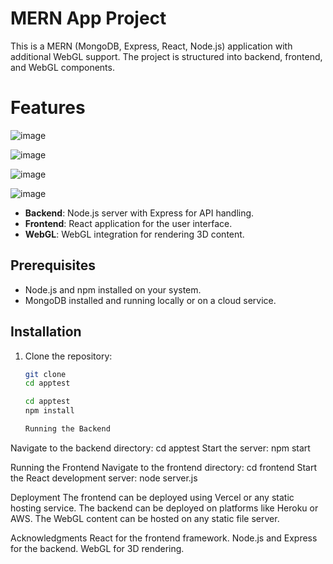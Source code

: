 # MERN App Project

This is a MERN (MongoDB, Express, React, Node.js) application with additional WebGL support. The project is structured into backend, frontend, and WebGL components.

# Features
![image](https://github.com/user-attachments/assets/fc007d1b-6004-468b-856c-2eed58940462)

![image](https://github.com/user-attachments/assets/b86251a6-5b9a-4a6b-94db-287842c9859c)

![image](https://github.com/user-attachments/assets/e1a04ce8-d7aa-4e48-894f-f838f05f3c15)

![image](https://github.com/user-attachments/assets/03c612b9-8b6b-4d7b-9188-33ead6904114)


- **Backend**: Node.js server with Express for API handling.
- **Frontend**: React application for the user interface.
- **WebGL**: WebGL integration for rendering 3D content.

## Prerequisites

- Node.js and npm installed on your system.
- MongoDB installed and running locally or on a cloud service.

## Installation

1. Clone the repository:
   ```bash
   git clone 
   cd apptest

   cd apptest
   npm install

   Running the Backend
Navigate to the backend directory:
cd apptest
Start the server:
npm start

Running the Frontend
Navigate to the frontend directory:
cd frontend
Start the React development server:
node server.js

Deployment
The frontend can be deployed using Vercel or any static hosting service.
The backend can be deployed on platforms like Heroku or AWS.
The WebGL content can be hosted on any static file server.

Acknowledgments
React for the frontend framework.
Node.js and Express for the backend.
WebGL for 3D rendering.
